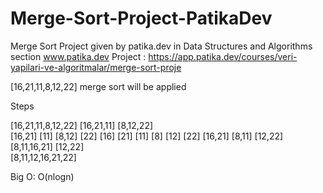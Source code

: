 # Merge-Sort-Project-PatikaDev

Merge Sort Project given by patika.dev in Data Structures and Algorithms section www.patika.dev 
Project : https://app.patika.dev/courses/veri-yapilari-ve-algoritmalar/merge-sort-proje

[16,21,11,8,12,22] merge sort will be applied

Steps

[16,21,11,8,12,22]
      [16,21,11]	   [8,12,22]	     
  [16,21]    [11]       [8,12]    [22]
[16]   [21]  [11]     [8]  [12]   [22]
  [16,21]       [8,11]      [12,22]
      [8,11,16,21]          [12,22]				       
            [8,11,12,16,21,22]

Big O: O(nlogn)
